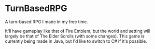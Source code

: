 # TurnBasedRPG

A turn-based RPG I made in my free time.

It'll have gameplay like that of Fire Emblem, but the world and setting will largely be that of The Elder Scrolls (with some changes). This game is currently being made in Java, but I'd like to switch to C# if it's possible.
